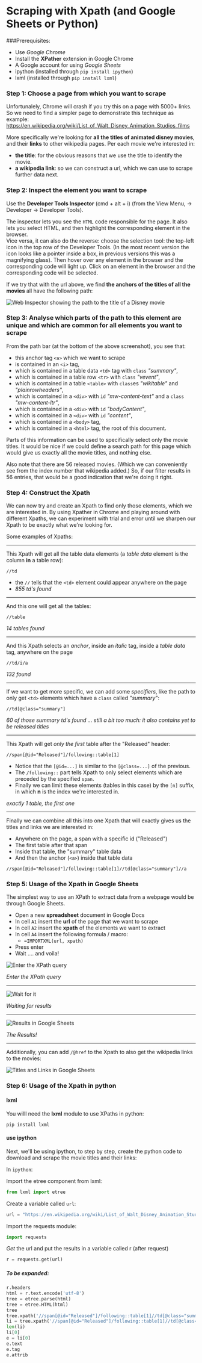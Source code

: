 # Scraping with Xpath (and Google Sheets or Python)

###Prerequisites:

- Use *Google Chrome*
- Install the **XPather** extension in Google Chrome
- A Google account for using *Google Sheets*
- ipython (installed through `pip install ipython`)
- lxml (installed through `pip install lxml`)

### Step 1: Choose a page from which you want to scrape

Unfortunalely, Chrome will crash if you try this on a page with 5000+ links. So we need to find a simpler page to demonstrate this technique as example: https://en.wikipedia.org/wiki/List_of_Walt_Disney_Animation_Studios_films

More specifically we're looking for **all the titles of animated disney movies**, and their **links** to other wikipedia pages. Per each movie we're interested in:

- **the title**: for the obvious reasons that we use the title to identify the movie.
- **a wikipedia link**: so we can construct a url, which we can use to scrape further data next.

### Step 2: Inspect the element you want to scrape

Use the **Developer Tools Inspector** (cmd + alt + i) (from the View Menu, -> Developer -> Developer Tools).

The inspector lets you see the `HTML` code responsible for the page. It also lets you select HTML, and then highlight the corresponding element in the browser.  
Vice versa, it can also do the reverse: choose the selection tool: the top-left icon in the top row of the Developer Tools. (In the most recent version the icon looks like a pointer inside a box, in previous versions this was a magnifying glass). Then hover over any element in the browser and the corresponding code will light up. Click on an element in the browser and the corresponding code will be selected.

If we try that with the url above, we find **the anchors of the titles of all the movies** all have the following path:

![Web Inspector showing the path to the title of a Disney movie](images/disney_path_of_titles.png)

### Step 3: Analyse which parts of the path to this element are unique and which are common for all elements you want to scrape

From the path bar (at the bottom of the above screenshot), you see that:

- this anchor tag `<a>` which we want to scrape
- is contained in an `<i>` tag,
- which is contained in a table data `<td>` tag with `class` *"summary"*,
- which is contained in a table row `<tr>` with `class` *"vevent"*,
- which is contained in a table `<table>` with `class`es *"wikitable"* and *"plainrowheaders"*,
- which is contained in a `<div>` with `id` *"mw-content-text"* and a `class` *"mw-content-ltr"*,
- which is contained in a `<div>` with `id` *"bodyContent"*,
- which is contained in a `<div>` with `id` *"content"*,
- which is contained in a `<body>` tag,
- which is contained in a `<html>` tag, the root of this document.

Parts of this information can be used to specifically select only the movie titles. It would be nice if we could define a search path for this page which would give us exactly all the movie titles, and nothing else.

Also note that there are 56 released movies. (Which we can conveniently see from the index number that wikipedia added.) So, if our filter results in 56 entries, that would be a good indication that we're doing it right.

### Step 4: Construct the Xpath

We can now try and create an Xpath to find only those elements, which we are interested in. By using Xpather in Chrome and playing around with different Xpaths, we can experiment with trial and error until we sharpen our Xpath to be exactly what we're looking for.

Some examples of Xpaths:

----

This Xpath will get all the table data elements (a *table data* element is the column **in** a table row):

`//td`

- the `//` tells that the `<td>` element could appear anywhere on the page
- *855 td's found*

----

And this one will get all the tables:

`//table`

*14 tables found*

----

And this Xpath selects an *anchor*, inside an *italic* tag, inside a *table data* tag, anywhere on the page

`//td/i/a`

*132 found*

----

If we want to get more specific, we can add some *specifiers*, like the path to only get `<td>` elements which have a `class`  called *"summary"*:
	
`//td[@class="summary"]`

*60 of those summary td's found ... still a bit too much: it also contains yet to be released titles*

----

This Xpath will get *only the first* table after the "Released" header:

`//span[@id="Released"]/following::table[1]`

- Notice that the `[@id=...]` is similar to the `[@class=...]` of the previous.
- The `/following::` part tells Xpath to only select elements which are preceded by the specified `span`.
- Finally we can limit these elements (tables in this case) by the `[n]` suffix, in which **n** is the index we're interested in.

*exactly 1 table, the first one*

----

Finally we can combine all this into one Xpath that will exactly gives us the titles and links we are interested in:

- Anywhere on the page, a span with a specific id ("Released")
- The first table after that span
- Inside that table, the "summary" table data
- And then the anchor (`<a>`) inside that table data

`//span[@id="Released"]/following::table[1]//td[@class="summary"]//a`

### Step 5: Usage of the Xpath in Google Sheets

The simplest way to use an XPath to extract data from a webpage would be through Google Sheets.

- Open a new **spreadsheet** document in Google Docs
- In cell `A1` insert the **url** of the page that we want to scrape
- In cell `A2` insert the **xpath** of the elements we want to extract
- In cell `A4` insert the following formula / macro:
	- `=IMPORTXML(url, xpath)`
- Press enter
- Wait .... and voila!

![Enter the XPath query](images/enter_xpath_query.png)

*Enter the XPath query*

----

![Wait for it](images/wait_for_results.png)

*Waiting for results*

----

![Results in Google Sheets](images/results_in_google_sheets.png)

*The Results!*

----

Additionally, you can add `/@href` to the Xpath to also get the wikipedia links to the movies:

![Titles and Links in Google Sheets](images/titles_and_links_in_sheets.png)

### Step 6: Usage of the Xpath in python

#### lxml

You willl need the **lxml** module to use XPaths in python:

`pip install lxml`

#### use ipython

Next, we'll be using ipython, to step by step, create the python code to download and scrape the movie titles and their links:

In `ipython`:

Import the etree component from lxml:

```python
from lxml import etree
```

Create a variable called `url`:

```python
url = "https://en.wikipedia.org/wiki/List_of_Walt_Disney_Animation_Studios_films"
```

Import the requests module:

```python
import requests
```

*Get* the url and put the results in a variable called r (after request)

```python
r = requests.get(url)
```

##### To be expanded:

```python
r.headers
html = r.text.encode('utf-8')
tree = etree.parse(html)
tree = etree.HTML(html)
tree
tree.xpath('//span[@id="Released"]/following::table[1]//td[@class="summary"]//a')
li = tree.xpath('//span[@id="Released"]/following::table[1]//td[@class="summary"]//a')
len(li)
li[0]
e = li[0]
e.text
e.tag
e.attrib
```